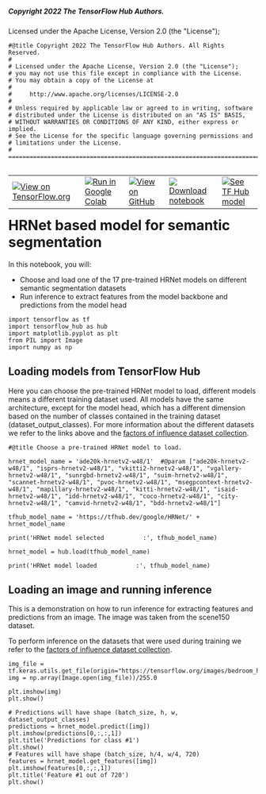 ##### Copyright 2022 The TensorFlow Hub Authors.

Licensed under the Apache License, Version 2.0 (the "License");


```
#@title Copyright 2022 The TensorFlow Hub Authors. All Rights Reserved.
#
# Licensed under the Apache License, Version 2.0 (the "License");
# you may not use this file except in compliance with the License.
# You may obtain a copy of the License at
#
#     http://www.apache.org/licenses/LICENSE-2.0
#
# Unless required by applicable law or agreed to in writing, software
# distributed under the License is distributed on an "AS IS" BASIS,
# WITHOUT WARRANTIES OR CONDITIONS OF ANY KIND, either express or implied.
# See the License for the specific language governing permissions and
# limitations under the License.
# ==============================================================================
```

<table class="tfo-notebook-buttons" align="left">
  <td>
    <a target="_blank" href="https://www.tensorflow.org/hub/tutorials/hrnet_semantic_segmentation"><img src="https://www.tensorflow.org/images/tf_logo_32px.png" />View on TensorFlow.org</a>
  </td>
  <td>
    <a target="_blank" href="https://colab.research.google.com/github/tensorflow/docs/blob/master/site/en/hub/tutorials/hrnet_semantic_segmentation.ipynb"><img src="https://www.tensorflow.org/images/colab_logo_32px.png" />Run in Google Colab</a>
  </td>
  <td>
    <a target="_blank" href="https://github.com/tensorflow/docs/blob/master/site/en/hub/tutorials/hrnet_semantic_segmentation.ipynb"><img src="https://www.tensorflow.org/images/GitHub-Mark-32px.png" />View on GitHub</a>
  </td>
  <td>
    <a href="https://storage.googleapis.com/tensorflow_docs/docs/site/en/hub/tutorials/hrnet_semantic_segmentation.ipynb"><img src="https://www.tensorflow.org/images/download_logo_32px.png" />Download notebook</a>
  </td>
  <td>
    <a href="https://tfhub.dev/google/HRNet/"><img src="https://www.tensorflow.org/images/hub_logo_32px.png" />See TF Hub model</a>
  </td>
</table>

# HRNet based model for semantic segmentation

In this notebook, you will:

- Choose and load one of the 17 pre-trained HRNet models on different semantic segmentation datasets
- Run inference to extract features from the model backbone and predictions from the model head


```
import tensorflow as tf
import tensorflow_hub as hub
import matplotlib.pyplot as plt
from PIL import Image
import numpy as np
```

## Loading models from TensorFlow Hub

Here you can choose the pre-trained HRNet model to load, different models means a different training dataset used. All models have the same architecture, except for the model head, which has a different dimension based on the number of classes contained in the training dataset (dataset_output_classes). For more information about the different datasets we refer to the links above and the [factors of influence dataset collection](https://github.com/google-research/google-research/tree/master/factors_of_influence).


```
#@title Choose a pre-trained HRNet model to load.

hrnet_model_name = 'ade20k-hrnetv2-w48/1'  #@param ["ade20k-hrnetv2-w48/1", "isprs-hrnetv2-w48/1", "vkitti2-hrnetv2-w48/1", "vgallery-hrnetv2-w48/1", "sunrgbd-hrnetv2-w48/1", "suim-hrnetv2-w48/1", "scannet-hrnetv2-w48/1", "pvoc-hrnetv2-w48/1", "msegpcontext-hrnetv2-w48/1", "mapillary-hrnetv2-w48/1", "kitti-hrnetv2-w48/1", "isaid-hrnetv2-w48/1", "idd-hrnetv2-w48/1", "coco-hrnetv2-w48/1", "city-hrnetv2-w48/1", "camvid-hrnetv2-w48/1", "bdd-hrnetv2-w48/1"]

tfhub_model_name = 'https://tfhub.dev/google/HRNet/' + hrnet_model_name

print('HRNet model selected           :', tfhub_model_name)
```


```
hrnet_model = hub.load(tfhub_model_name)

print('HRNet model loaded           :', tfhub_model_name)
```

## Loading an image and running inference

This is a demonstration on how to run inference for extracting features and predictions from an image. The image was taken from the scene150 dataset.

To perform inference on the datasets that were used during training we refer to the [factors of influence dataset collection](https://github.com/google-research/google-research/tree/master/factors_of_influence).


```
img_file = tf.keras.utils.get_file(origin="https://tensorflow.org/images/bedroom_hrnet_tutorial.jpg")
img = np.array(Image.open(img_file))/255.0
```


```
plt.imshow(img)
plt.show()

# Predictions will have shape (batch_size, h, w, dataset_output_classes)
predictions = hrnet_model.predict([img])
plt.imshow(predictions[0,:,:,1])
plt.title('Predictions for class #1')
plt.show() 
# Features will have shape (batch_size, h/4, w/4, 720)
features = hrnet_model.get_features([img])
plt.imshow(features[0,:,:,1])
plt.title('Feature #1 out of 720')
plt.show()
```
